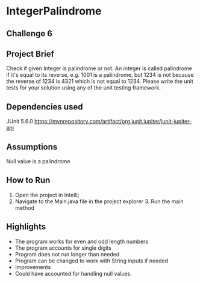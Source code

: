 # IntegerPalindrome
## Challenge 6
## Project Brief
Check if given Integer is palindrome or not. An integer is called palindrome if it's equal to its reverse, e.g. 1001 is a palindrome, but 1234 is not because the reverse of 1234 is 4321 which is not equal to 1234. Please write the unit tests for your solution using any of the unit testing framework.

## Dependencies used
JUnit 5.6.0 https://mvnrepository.com/artifact/org.junit.jupiter/junit-jupiter-api

## Assumptions
Null value is a palindrome
## How to Run
1. Open the project in Intellij
2. Navigate to the Main.java file in the project explorer 3. Run the main method
## Highlights
- The program works for even and odd length numbers
- The program accounts for single digits
- Program does not run longer than needed
- Program can be changed to work with String inputs if needed
- Improvements
- Could have accounted for handling  null values.
